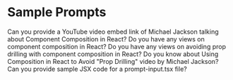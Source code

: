 # Sample Prompts

Can you provide a YouTube video embed link of Michael Jackson talking about Component Composition in React?
Do you have any views on component composition in React?
Do you have any views on avoiding prop drilling with component composition in React?
Do you know about Using Composition in React to Avoid "Prop Drilling" video by Michael Jackson?
Can you provide sample JSX code for a prompt-input.tsx file?
